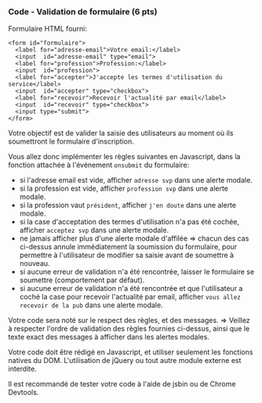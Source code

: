 ### Code - Validation de formulaire (6 pts)

Formulaire HTML fourni:

```
<form id="formulaire">
  <label for="adresse-email">Votre email:</label>
  <input  id="adresse-email" type="email">
  <label for="profession">Profession:</label>
  <input  id="profession">
  <label for="accepter">J'accepte les termes d'utilisation du service</label>
  <input  id="accepter" type="checkbox">
  <label for="recevoir">Recevoir l'actualité par email</label>
  <input  id="recevoir" type="checkbox">
  <input type="submit">
</form>
```

Votre objectif est de valider la saisie des utilisateurs au moment où ils soumettront le formulaire d'inscription.

Vous allez donc implémenter les règles suivantes en Javascript, dans la fonction attachée à l'événement `onsubmit` du formulaire:
- si l'adresse email est vide, afficher `adresse svp` dans une alerte modale.
- si la profession est vide, afficher `profession svp` dans une alerte modale.
- si la profession vaut `président`, afficher `j'en doute` dans une alerte modale.
- si la case d'acceptation des termes d'utilisation n'a pas été cochée, afficher `acceptez svp` dans une alerte modale.
- ne jamais afficher plus d'une alerte modale d'affilée => chacun des cas ci-dessus annule immédiatement la soumission du formulaire, pour permettre à l'utilisateur de modifier sa saisie avant de soumettre à nouveau.
- si aucune erreur de validation n'a été rencontrée, laisser le formulaire se soumettre (comportement par défaut).
- si aucune erreur de validation n'a été rencontrée et que l'utilisateur a coché la case pour recevoir l'actualité par email, afficher `vous allez recevoir de la pub` dans une alerte modale.

Votre code sera noté sur le respect des règles, et des messages. => Veillez à respecter l'ordre de validation des règles fournies ci-dessus, ainsi que le texte exact des messages à afficher dans les alertes modales.

Votre code doit être rédigé en Javascript, et utiliser seulement les fonctions natives du DOM. L'utilisation de jQuery ou tout autre module externe est interdite.

Il est recommandé de tester votre code à l'aide de jsbin ou de Chrome Devtools.
